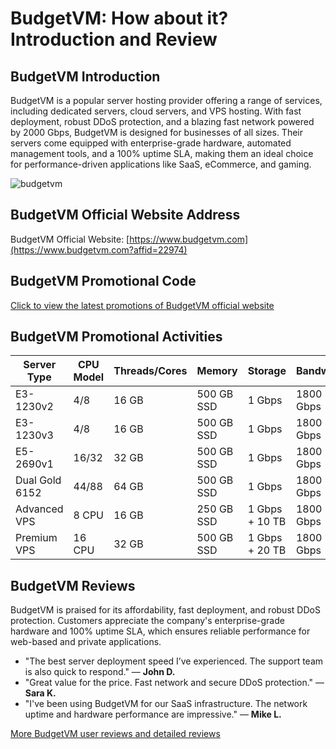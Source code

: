# BudgetVM: How about it? Introduction and Review

## BudgetVM Introduction
BudgetVM is a popular server hosting provider offering a range of services, including dedicated servers, cloud servers, and VPS hosting. With fast deployment, robust DDoS protection, and a blazing fast network powered by 2000 Gbps, BudgetVM is designed for businesses of all sizes. Their servers come equipped with enterprise-grade hardware, automated management tools, and a 100% uptime SLA, making them an ideal choice for performance-driven applications like SaaS, eCommerce, and gaming.

![budgetvm](https://github.com/user-attachments/assets/63a528ad-1469-419a-83e5-2eff30323154)

## BudgetVM Official Website Address
BudgetVM Official Website: [https://www.budgetvm.com](https://www.budgetvm.com?affid=22974)

## BudgetVM Promotional Code

[Click to view the latest promotions of BudgetVM official website](https://www.budgetvm.com?affid=22974)

## BudgetVM Promotional Activities

| Server Type       | CPU Model        | Threads/Cores | Memory  | Storage   | Bandwidth | DDoS Protection | Price   | Purchase Link                               |
|-------------------|------------------|---------------|---------|-----------|-----------|-----------------|---------|---------------------------------------------|
| E3-1230v2         | 4/8              | 16 GB         | 500 GB SSD | 1 Gbps    | 1800 Gbps        | $80.00  | [Configure](https://www.budgetvm.com?affid=22974)       |
| E3-1230v3         | 4/8              | 16 GB         | 500 GB SSD | 1 Gbps    | 1800 Gbps        | $90.00  | [Configure](https://www.budgetvm.com?affid=22974)       |
| E5-2690v1         | 16/32            | 32 GB         | 500 GB SSD | 1 Gbps    | 1800 Gbps        | $102.00 | [Configure](https://www.budgetvm.com?affid=22974)       |
| Dual Gold 6152    | 44/88            | 64 GB         | 500 GB SSD | 1 Gbps    | 1800 Gbps        | $299.00 | [Configure](https://www.budgetvm.com?affid=22974)       |
| Advanced VPS      | 8 CPU            | 16 GB         | 250 GB SSD | 1 Gbps + 10 TB | 1800 Gbps        | $54.00  | [Configure](https://www.budgetvm.com?affid=22974)       |
| Premium VPS       | 16 CPU           | 32 GB         | 500 GB SSD | 1 Gbps + 20 TB | 1800 Gbps        | $84.00  | [Configure](https://www.budgetvm.com?affid=22974)       |

## BudgetVM Reviews
BudgetVM is praised for its affordability, fast deployment, and robust DDoS protection. Customers appreciate the company's enterprise-grade hardware and 100% uptime SLA, which ensures reliable performance for web-based and private applications.

- "The best server deployment speed I’ve experienced. The support team is also quick to respond." — **John D.**
- "Great value for the price. Fast network and secure DDoS protection." — **Sara K.**
- "I've been using BudgetVM for our SaaS infrastructure. The network uptime and hardware performance are impressive." — **Mike L.**

[More BudgetVM user reviews and detailed reviews](https://www.budgetvm.com?affid=22974)
